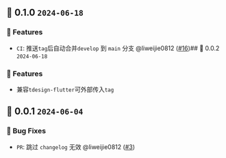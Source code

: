 ## 🌈 0.1.0 `2024-06-18` 
### 🚀 Features
- `CI`: 推送`tag`后自动合并`develop` 到 `main` 分支 @liweijie0812 ([#16](https://github.com/TDesignOteam/tdesign-changelog-action/pull/16))## 🌈 0.0.2 `2024-06-18` 
### 🚀 Features
- 兼容`tdesign-flutter`可外部传入`tag`


## 🌈 0.0.1 `2024-06-04` 
### 🐞 Bug Fixes
- `PR`: 跳过 `changelog` 无效 @liweijie0812 ([#3](https://github.com/TDesignOteam/tdesign-changelog-action/pull/3))
